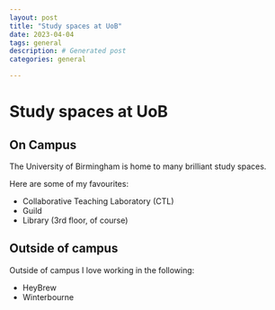 ```yaml
---
layout: post
title: "Study spaces at UoB"
date: 2023-04-04
tags: general
description: # Generated post
categories: general

---
```


# Study spaces at UoB

## On Campus

The University of Birmingham is home to many brilliant study spaces.

Here are some of my favourites:

- Collaborative Teaching Laboratory (CTL)
- Guild
- Library (3rd floor, of course)

## Outside of campus

Outside of campus I love working in the following:

- HeyBrew
- Winterbourne
